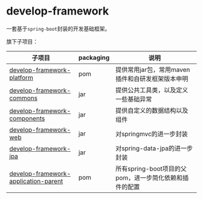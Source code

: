 # develop-framework

一套基于`spring-boot`封装的开发基础框架。

旗下子项目：

| 子项目                                                       | packaging | 说明                                                   |
| ------------------------------------------------------------ | --------- | ------------------------------------------------------ |
| [develop-framework-platform](https://github.com/developframework/develop-framework/blob/master/README-platform.md) | pom       | 提供常用jar包，常用maven插件和自研发框架版本申明       |
| [develop-framework-commons](https://github.com/developframework/develop-framework/blob/master/README-commons.md) | jar       | 提供公共工具类，以及定义一些基础异常                   |
| [develop-framework-components](https://github.com/developframework/develop-framework/blob/master/README-components.md) | jar       | 提供自定义的数据结构以及组件                           |
| [develop-framework-web](https://github.com/developframework/develop-framework/blob/master/README-web.md) | jar       | 对springmvc的进一步封装                                |
| [develop-framework-jpa](https://github.com/developframework/develop-framework/blob/master/README-jpa.md) | jar       | 对spring-data-jpa的进一步封装                          |
| [develop-framework-application-parent](https://github.com/developframework/develop-framework/blob/master/README-application-parent.md) | pom       | 所有spring-boot项目的父pom，进一步简化依赖和插件的配置 |


